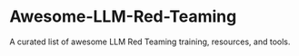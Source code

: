 # Awesome-LLM-Red-Teaming
A curated list of awesome LLM Red Teaming training, resources, and tools.
